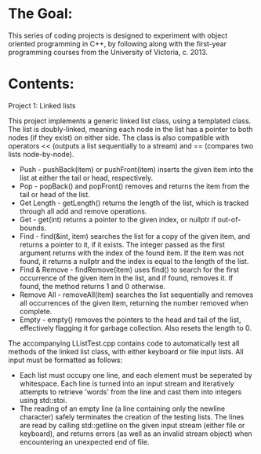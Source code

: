 # The Goal:

This series of coding projects is designed to experiment with object oriented programming in C++, by following along with the first-year programming courses from the University of Victoria, c. 2013.

# Contents:

Project 1: Linked lists

This project implements a generic linked list class, using a templated class.  The list is doubly-linked, meaning each node in the list has a pointer to both nodes (if they exist) on either side.  The class is also compatible with operators << (outputs a list sequentially to a stream) and == (compares two lists node-by-node).
- Push - pushBack(item) or pushFront(item) inserts the given item into the list at either the tail or head, respectively.
- Pop - popBack() and popFront() removes and returns the item from the tail or head of the list.
- Get Length - getLength() returns the length of the list, which is tracked through all add and remove operations.
- Get - get(int) returns a pointer to the given index, or nullptr if out-of-bounds.
- Find - find(&int, item) searches the list for a copy of the given item, and returns a pointer to it, if it exists. The integer passed as the first argument returns with the index of the found item. If the item was not found, it returns a nullptr and the index is equal to the length of the list.
- Find & Remove - findRemove(item) uses find() to search for the first occurrence of the given item in the list, and if found, removes it. If found, the method returns 1 and 0 otherwise.
- Remove All - removeAll(item) searches the list sequentially and removes all occurrences of the given item, returning the number removed when complete.
- Empty - empty() removes the pointers to the head and tail of the list, effectively flagging it for garbage collection. Also resets the length to 0.

The accompanying LListTest.cpp contains code to automatically test all methods of the linked list class, with either keyboard or file input lists.  All input must be formatted as follows:
 - Each list must occupy one line, and each element must be seperated by whitespace. Each line is turned into an input stream and iteratively attempts to retrieve 'words' from the line and cast them into integers using std::stoi.
 - The reading of an empty line (a line containing only the newline character) safely terminates the creation of the testing lists. The lines are read by calling std::getline on the given input stream (either file or keyboard), and returns errors (as well as an invalid stream object) when encountering an unexpected end of file.
